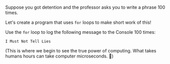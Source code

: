 Suppose you got detention and the professor asks you to write a phrase 100 times.

Let's create a program that uses ``for`` loops to make short work of this!

Use the ``for`` loop to log the following message to the Console 100 times:
```
I Must Not Tell Lies
```
(This is where we begin to see the true power of computing. What takes humans hours can take computer microseconds. 🤯)

